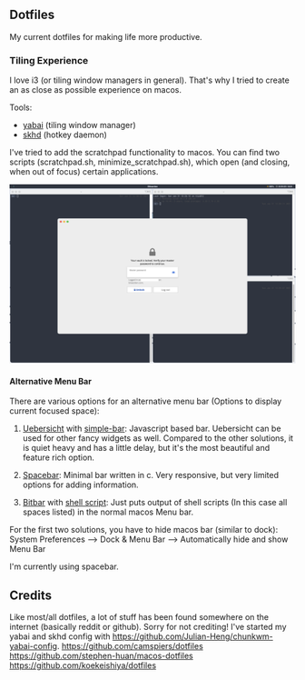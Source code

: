 ## Dotfiles
My current dotfiles for making life more productive.

### Tiling Experience
I love i3 (or tiling window managers in general). That's why I tried to create an as close as possible experience on macos.

Tools:
- [yabai](https://github.com/koekeishiya/yabai) (tiling window manager) 
- [skhd](https://github.com/koekeishiya/skhd) (hotkey daemon) 

I've tried to add the scratchpad functionality to macos. You can find two scripts (scratchpad.sh, minimize_scratchpad.sh), which open (and closing, when out of focus) certain applications.

![Screenshot](screenshot.png)

#### Alternative Menu Bar
There are various options for an alternative menu bar (Options to display current focused space):

1. [Uebersicht](https://github.com/felixhageloh/uebersicht ) with [simple-bar](https://github.com/Jean-Tinland/simple-bar): Javascript based bar. Uebersicht can be used for other fancy widgets as well. Compared to the other solutions, it is quiet heavy and has a little delay, but it's the most beautiful and feature rich option.

2. [Spacebar](https://github.com/cmacrae/spacebar): Minimal bar written in c. Very responsive, but very limited options for adding information.

3. [Bitbar](https://github.com/matryer/bitbar) with [shell script](https://github.com/SxC97/Yabai-Spaces): Just puts output of shell scripts (In this case all spaces listed) in the normal macos Menu bar. 

For the first two solutions, you have to hide macos bar (similar to dock): System Preferences --> Dock & Menu Bar --> Automatically hide and show Menu Bar

I'm currently using spacebar.

## Credits
Like most/all dotfiles, a lot of stuff has been found somewhere on the internet (basically reddit or github). Sorry for not crediting!
I've started my yabai and skhd config with https://github.com/Julian-Heng/chunkwm-yabai-config.
https://github.com/camspiers/dotfiles
https://github.com/stephen-huan/macos-dotfiles
https://github.com/koekeishiya/dotfiles
